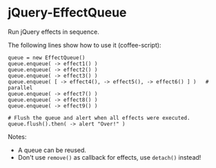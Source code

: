 jQuery-EffectQueue
==================

Run jQuery effects in sequence.

The following lines show how to use it (coffee-script):

    queue = new EffectQueue()
    queue.enqueue( -> effect1() )
    queue.enqueue( -> effect2() )
    queue.enqueue( -> effect3() )
    queue.enqueue( [ -> effect4(), -> effect5(), -> effect6() ] )   # parallel
    queue.enqueue( -> effect7() )
    queue.enqueue( -> effect8() )
    queue.enqueue( -> effect9() )

    # Flush the queue and alert when all effects were executed.
    queue.flush().then( -> alert "Over!" )


Notes:

* A queue can be reused.
* Don't use `remove()` as callback for effects, use `detach()` instead!
